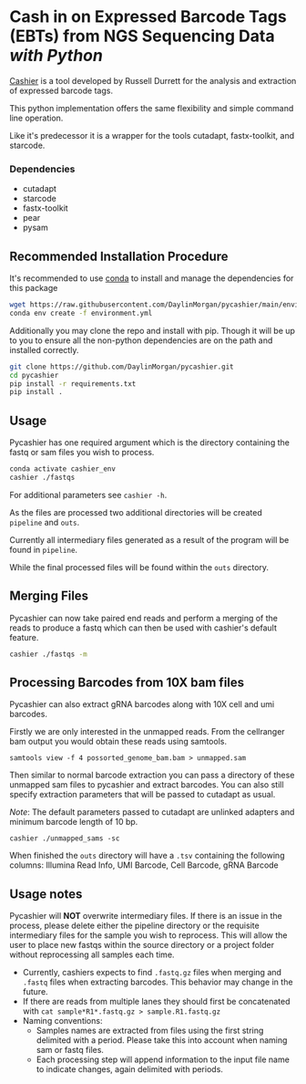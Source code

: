 # Cash in on Expressed Barcode Tags (EBTs) from NGS Sequencing Data *with Python*

[Cashier](https://github.com/russelldurrett/cashier) is a tool developed by Russell Durrett for the analysis and extraction of expressed barcode tags.

This python implementation offers the same flexibility and simple command line operation.

Like it's predecessor it is a wrapper for the tools cutadapt, fastx-toolkit, and starcode.

### Dependencies
- cutadapt
- starcode
- fastx-toolkit
- pear
- pysam

## Recommended Installation Procedure 
It's recommended to use [conda](https://docs.conda.io/en/latest/) to install and manage the dependencies for this package 

```bash
wget https://raw.githubusercontent.com/DaylinMorgan/pycashier/main/environment.yml
conda env create -f environment.yml
```

Additionally you may clone the repo and install with pip. Though it will be up to you to ensure all the non-python dependencies are on the path and installed correctly. 

```bash
git clone https://github.com/DaylinMorgan/pycashier.git
cd pycashier
pip install -r requirements.txt 
pip install .
```

## Usage

Pycashier has one required argument which is the directory containing the fastq or sam files you wish to process.

```bash
conda activate cashier_env
cashier ./fastqs
```
For additional parameters see `cashier -h`.

As the files are processed two additional directories will be created `pipeline` and `outs`.

Currently all intermediary files generated as a result of the program will be found in `pipeline`.

While the final processed files will be found within the `outs` directory.

## Merging Files

Pycashier can now take paired end reads and perform a merging of the reads to produce a fastq which can then be used with cashier's default feature.
```bash
cashier ./fastqs -m
``` 

## Processing Barcodes from 10X bam files

Pycashier can also extract gRNA barcodes along with 10X cell and umi barcodes. 

Firstly we are only interested in the unmapped reads. From the cellranger bam output you would obtain these reads using samtools.

```
samtools view -f 4 possorted_genome_bam.bam > unmapped.sam
```
Then similar to normal barcode extraction you can pass a directory of these unmapped sam files to pycashier and extract barcodes. You can also still specify extraction parameters that will be passed to cutadapt as usual. 

*Note*: The default parameters passed to cutadapt are unlinked adapters and minimum barcode length of 10 bp. 

```
cashier ./unmapped_sams -sc 
```
When finished the `outs` directory will have a `.tsv` containing the following columns: Illumina Read Info, UMI Barcode, Cell Barcode, gRNA Barcode


## Usage notes
Pycashier will **NOT** overwrite intermediary files. If there is an issue in the process, please delete either the pipeline directory or the requisite intermediary files for the sample you wish to reprocess. This will allow the user to place new fastqs within the source directory or a project folder without reprocessing all samples each time.
- Currently, cashiers expects to find `.fastq.gz` files when merging and `.fastq` files when extracting barcodes. This behavior may change in the future.
- If there are reads from multiple lanes they should first be concatenated with `cat sample*R1*.fastq.gz > sample.R1.fastq.gz`
- Naming conventions:
    - Samples names are extracted from files using the first string delimited with a period. Please take this into account when naming sam or fastq files. 
    - Each processing step will append information to the input file name to indicate changes, again delimited with periods. 

